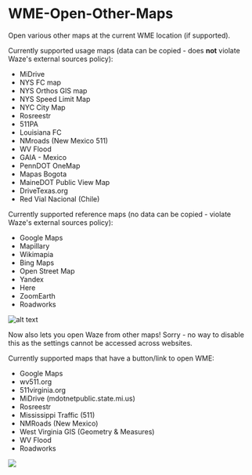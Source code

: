 # WME-Open-Other-Maps
Open various other maps at the current WME location (if supported).

Currently supported usage maps (data can be copied - does **not** violate Waze's external sources policy):
* MiDrive
* NYS FC map
* NYS Orthos GIS map
* NYS Speed Limit Map
* NYC City Map
* Rosreestr
* 511PA
* Louisiana FC
* NMroads (New Mexico 511)
* WV Flood
* GAIA - Mexico
* PennDOT OneMap
* Mapas Bogota
* MaineDOT Public View Map
* DriveTexas.org
* Red Vial Nacional (Chile)

Currently supported reference maps (no data can be copied - violate Waze's external sources policy):
* Google Maps
* Mapillary
* Wikimapia
* Bing Maps
* Open Street Map
* Yandex
* Here
* ZoomEarth
* Roadworks

![alt text](https://imgur.com/V1QODfB.png)


Now also lets you open Waze from other maps!  Sorry - no way to disable this as the settings cannot be accessed across websites.

Currently supported maps that have a button/link to open WME:
* Google Maps
* wv511.org
* 511virginia.org
* MiDrive (mdotnetpublic.state.mi.us)
* Rosreestr
* Mississippi Traffic (511)
* NMRoads (New Mexico)
* West Virginia GIS (Geometry & Measures)
* WV Flood
* Roadworks

![](https://imgur.com/JFr1zx6.png)

